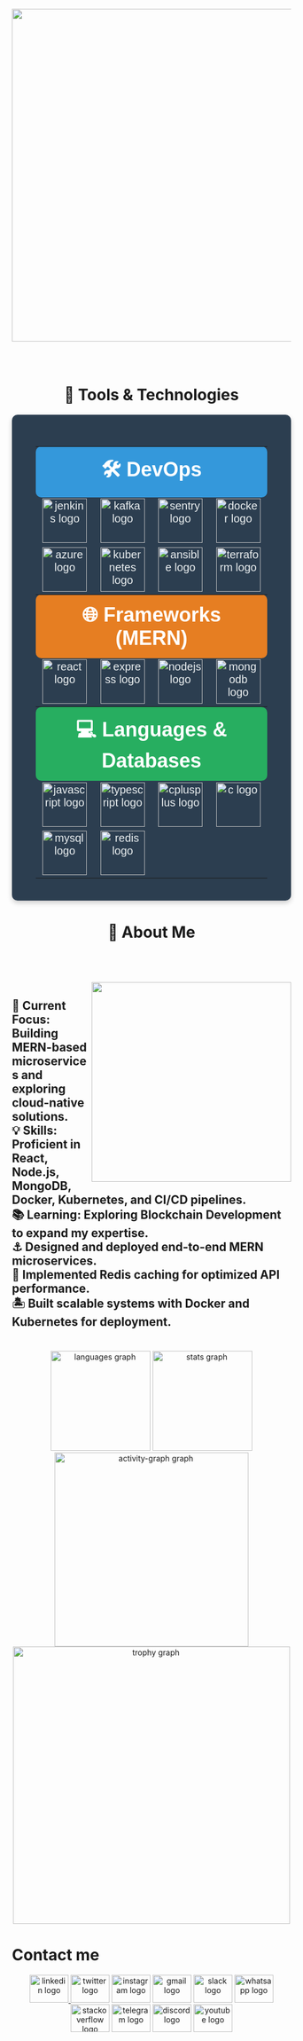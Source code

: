 <br clear="both">

<div align="center">
  <img height="600" src="https://user-images.githubusercontent.com/74038190/225813708-98b745f2-7d22-48cf-9150-083f1b00d6c9.gif"  />
</div>

###

<br clear="both">

###

<h1 align="center"></h1>

###

<h1 align="center">🔧 Tools & Technologies</h1>

<div align="center" style="background-color: #2C3E50; padding: 20px; border-radius: 10px; box-shadow: 0 4px 10px rgba(0, 0, 0, 0.2);">
  <table align="center" cellspacing="50" style="width: 90%; text-align: center; font-family: Arial, sans-serif; border-spacing: 20px; color: #ECF0F1; font-size: 20px;">
    <tr>
      <th colspan="4" style="font-size: 36px; padding: 15px; background-color: #3498DB; color: white; border-radius: 10px; font-weight: bold;">🛠 DevOps</th>
    </tr>
    <tr>
      <td><img src="https://skillicons.dev/icons?i=jenkins" height="80" alt="jenkins logo" /></td>
      <td><img src="https://skillicons.dev/icons?i=kafka" height="80" alt="kafka logo" /></td>
      <td><img src="https://skillicons.dev/icons?i=sentry" height="80" alt="sentry logo" /></td>
      <td><img src="https://cdn.simpleicons.org/docker/2496ED" height="80" alt="docker logo" /></td>
    </tr>
    <tr>
      <td><img src="https://cdn.jsdelivr.net/gh/devicons/devicon/icons/azure/azure-original.svg" height="80" alt="azure logo" /></td>
      <td><img src="https://cdn.jsdelivr.net/gh/devicons/devicon/icons/kubernetes/kubernetes-plain.svg" height="80" alt="kubernetes logo" /></td>
      <td><img src="https://cdn.jsdelivr.net/gh/devicons/devicon/icons/ansible/ansible-original.svg" height="80" alt="ansible logo" /></td>
      <td><img src="https://cdn.simpleicons.org/terraform/7B42BC" height="80" alt="terraform logo" /></td>
    </tr>
    <br/>
    <tr>
      <th colspan="4" style="font-size: 36px; padding: 15px; background-color: #E67E22; color: white; border-radius: 10px; font-weight: bold;">🌐 Frameworks (MERN)</th>
    </tr>
    <tr>
      <td><img src="https://cdn.jsdelivr.net/gh/devicons/devicon/icons/react/react-original.svg" height="80" alt="react logo" /></td>
      <td><img src="https://skillicons.dev/icons?i=express" height="80" alt="express logo" /></td>
      <td><img src="https://cdn.jsdelivr.net/gh/devicons/devicon/icons/nodejs/nodejs-original.svg" height="80" alt="nodejs logo" /></td>
      <td><img src="https://cdn.jsdelivr.net/gh/devicons/devicon/icons/mongodb/mongodb-original.svg" height="80" alt="mongodb logo" /></td>
    </tr>
    <tr>
      <th colspan="4" style="font-size: 36px; padding: 15px; background-color: #27AE60; color: white; border-radius: 10px; font-weight: bold;">💻 Languages & Databases</th>
    </tr>
    <tr>
      <td><img src="https://cdn.jsdelivr.net/gh/devicons/devicon/icons/javascript/javascript-plain.svg" height="80" alt="javascript logo" /></td>
      <td><img src="https://cdn.jsdelivr.net/gh/devicons/devicon/icons/typescript/typescript-original.svg" height="80" alt="typescript logo" /></td>
      <td><img src="https://cdn.jsdelivr.net/gh/devicons/devicon/icons/cplusplus/cplusplus-original.svg" height="80" alt="cplusplus logo" /></td>
      <td><img src="https://cdn.jsdelivr.net/gh/devicons/devicon/icons/c/c-original.svg" height="80" alt="c logo" /></td>
    </tr>
    <tr>
      <td><img src="https://cdn.jsdelivr.net/gh/devicons/devicon/icons/mysql/mysql-original.svg" height="80" alt="mysql logo" /></td>
      <td><img src="https://cdn.jsdelivr.net/gh/devicons/devicon/icons/redis/redis-original.svg" height="80" alt="redis logo" /></td>
      <td></td>
      <td></td>
    </tr>
  </table>
</div>

<h1 align="center"></h1>

###

<h1 align="center">🌟 About Me</h1>

###
<br/>
<br/>
<br clear="both">

<img align="right" height="360" src="https://i.gifer.com/9cIT.gif"  />

###

<h2 align="left">🚀 Current Focus: Building MERN-based microservices and exploring cloud-native solutions.<br>💡 Skills: Proficient in React, Node.js, MongoDB, Docker, Kubernetes, and CI/CD pipelines.<br>📚 Learning: Exploring Blockchain Development to expand my expertise.<br>⚓   Designed and deployed end-to-end MERN microservices.<br>🚧 Implemented Redis caching for optimized API performance.<br>🏝 Built scalable systems with Docker and Kubernetes for deployment.</h2>

###

<br clear="both">

<div align="center">
  <img src="https://github-readme-stats.vercel.app/api/top-langs?username=prabal864&locale=en&layout=compact&card_width=320&langs_count=10&theme=radical&hide_border=false" height="180" alt="languages graph" />
  <img src="https://github-readme-stats.vercel.app/api?username=prabal864&hide_title=false&hide_rank=false&show_icons=false&include_all_commits=true&count_private=true&disable_animations=false&theme=radical&locale=en&hide_border=false&order=1" height="180" alt="stats graph"  />
  <img src="https://github-readme-activity-graph.vercel.app/graph?username=prabal864&radius=16&theme=redical&area=true&hide_border=false" height="350" alt="activity-graph graph" />
  <img src="https://github-profile-trophy.vercel.app?username=prabal864&theme=darkhub&column=6&margin-w=8&margin-h=8&no-bg=false&no-frame=true" height="500" alt="trophy graph" />
</div>

<h1 align="left">Contact me</h1>
<div align="center">
  <a href="www.linkedin.com/in/pps940" target="_blank">
    <img src="https://raw.githubusercontent.com/maurodesouza/profile-readme-generator/master/src/assets/icons/social/linkedin/default.svg" width="70" height="50" alt="linkedin logo"  />
  </a>
  <img src="https://raw.githubusercontent.com/maurodesouza/profile-readme-generator/master/src/assets/icons/social/twitter/default.svg" width="70" height="50" alt="twitter logo"  />
  <img src="https://raw.githubusercontent.com/maurodesouza/profile-readme-generator/master/src/assets/icons/social/instagram/default.svg" width="70" height="50" alt="instagram logo"  />
  <img src="https://raw.githubusercontent.com/maurodesouza/profile-readme-generator/master/src/assets/icons/social/gmail/default.svg" width="70" height="50" alt="gmail logo"  />
  <img src="https://raw.githubusercontent.com/maurodesouza/profile-readme-generator/master/src/assets/icons/social/slack/default.svg" width="70" height="50" alt="slack logo"  />
  <img src="https://raw.githubusercontent.com/maurodesouza/profile-readme-generator/master/src/assets/icons/social/whatsapp/default.svg" width="70" height="50" alt="whatsapp logo"  />
  <img src="https://raw.githubusercontent.com/maurodesouza/profile-readme-generator/master/src/assets/icons/social/stackoverflow/default.svg" width="70" height="50" alt="stackoverflow logo"  />
  <img src="https://raw.githubusercontent.com/maurodesouza/profile-readme-generator/master/src/assets/icons/social/telegram/default.svg" width="70" height="50" alt="telegram logo"  />
  <img src="https://raw.githubusercontent.com/maurodesouza/profile-readme-generator/master/src/assets/icons/social/discord/default.svg" width="70" height="50" alt="discord logo"  />
  <img src="https://raw.githubusercontent.com/maurodesouza/profile-readme-generator/master/src/assets/icons/social/youtube/default.svg" width="70" height="50" alt="youtube logo"  />
</div>
